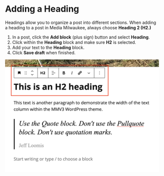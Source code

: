 # Adding a Heading

Headings allow you to organize a post into different sections. When adding a heading to a post in Media Milwaukee, always choose **Heading 2 \(H2.\)**  

1. In a post, click the **Add block** \(plus sign\) button and select **Heading**.
2. Click within the **Heading** block and make sure **H2** is selected. 
3. Add your text to the **Heading** block. 
4. Click **Save draft** when finished. 

![](../.gitbook/assets/heading.png)



